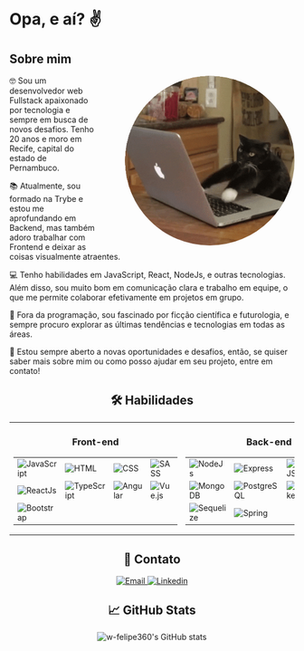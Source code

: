 <h1> Opa, e aí? ✌️</h1>

<h2>Sobre mim</h2>
<img src="https://raw.githubusercontent.com/w-felipe360/w-felipe360/main/imageedit_1_7520972899.gif" alt="programando" width="300" align="right" style="margin-left: 50px; border-radius: 150px;">
<p>🤓 Sou um desenvolvedor web Fullstack apaixonado por tecnologia e sempre em busca de novos desafios. Tenho 20 anos e moro em Recife, capital do estado de Pernambuco.</p>
<p>📚 Atualmente, sou formado na Trybe e estou me aprofundando em Backend, mas também adoro trabalhar com Frontend e deixar as coisas visualmente atraentes.</p>
<p>💻 Tenho habilidades em JavaScript, React, NodeJs, e outras tecnologias. Além disso, sou muito bom em comunicação clara e trabalho em equipe, o que me permite colaborar efetivamente em projetos em grupo.</p>
<p>🚀 Fora da programação, sou fascinado por ficção científica e futurologia, e sempre procuro explorar as últimas tendências e tecnologias em todas as áreas.</p>
<p>🤝 Estou sempre aberto a novas oportunidades e desafios, então, se quiser saber mais sobre mim ou como posso ajudar em seu projeto, entre em contato!</p>


<h2 align="center">🛠️ Habilidades</h2>

<table align="center">
  <tr>
    <td valign="top">
      <h3 align="center">Front-end</h3>
      <table>
        <tr>
          <td><img src="https://img.shields.io/badge/JavaScript-F7DF1E?style=for-the-badge&amp;logo=javascript&amp;logoColor=black" alt="JavaScript"></td>
          <td><img src="https://img.shields.io/badge/HTML-E34F26?style=for-the-badge&amp;logo=html5&amp;logoColor=white" alt="HTML"></td>
          <td><img src="https://img.shields.io/badge/CSS-1572B6?style=for-the-badge&amp;logo=css3&amp;logoColor=white" alt="CSS"></td>
          <td><img src="https://img.shields.io/badge/SASS-CC6699?style=for-the-badge&amp;logo=sass&amp;logoColor=white" alt="SASS"></td>
        </tr>
        <tr>
          <td><img src="https://img.shields.io/badge/ReactJs-61DAFB?style=for-the-badge&amp;logo=react&amp;logoColor=black" alt="ReactJs"></td>
          <td><img src="https://img.shields.io/badge/TypeScript-3178C6?style=for-the-badge&amp;logo=typescript&amp;logoColor=white" alt="TypeScript"></td>
          <td><img src="https://img.shields.io/badge/Angular-DD0031?style=for-the-badge&amp;logo=angular&amp;logoColor=white" alt="Angular"></td>
          <td><img src="https://img.shields.io/badge/Vue.js-4FC08D?style=for-the-badge&amp;logo=vue.js&amp;logoColor=white" alt="Vue.js"></td>
        </tr>
        <tr>
          <td><img src="https://img.shields.io/badge/Bootstrap-7952B3?style=for-the-badge&amp;logo=bootstrap&amp;logoColor=white" alt="Bootstrap"></td>
        </tr>
      </table>
    </td>
    <td valign="top">
      <h3 align="center">Back-end</h3>
      <table>
        <tr>
          <td><img src="https://img.shields.io/badge/Node.js-339933?style=for-the-badge&amp;logo=node.js&amp;logoColor=white" alt="NodeJs"></td>
          <td><img src="https://img.shields.io/badge/Express-000000?style=for-the-badge&amp;logo=express&amp;logoColor=white" alt="Express"></td>
          <td><img src="https://img.shields.io/badge/NestJS-E0234E?style=for-the-badge&amp;logo=nestjs&amp;logoColor=white" alt="NestJS"></td>
          <td><img src="https://img.shields.io/badge/MySQL-4479A1?style=for-the-badge&amp;logo=mysql&amp;logoColor=white" alt="MySQL"></td>
        </tr>
        <tr>
          <td><img src="https://img.shields.io/badge/MongoDB-47A248?style=for-the-badge&amp;logo=mongodb&amp;logoColor=white" alt="MongoDB"></td>
          <td><img src="https://img.shields.io/badge/PostgreSQL-4169E1?style=for-the-badge&amp;logo=postgresql&amp;logoColor=white" alt="PostgreSQL"></td>
          <td><img src="https://img.shields.io/badge/Docker-2496ED?style=for-the-badge&amp;logo=docker&amp;logoColor=white" alt="Docker"></td>
          <td><img src="https://img.shields.io/badge/Java-007396?style=for-the-badge&amp;logo=java&amp;logoColor=white" alt="Java"></td>
        </tr>
        <tr>
          <td><img src="https://img.shields.io/badge/Sequelize-52B0E7?style=for-the-badge&amp;logo=sequelize&amp;logoColor=white" alt="Sequelize"></td>
          <td><img src="https://img.shields.io/badge/Spring-6DB33F?style=for-the-badge&amp;logo=spring&amp;logoColor=white" alt="Spring"></td>
        </tr>
      </table>
    </td>
  </tr>
</table>

<div align="center">
  <h2>📧 Contato</h2>
  <p>
    <a href="mailto:w.felipebraz@gmail.com">
      <img src="https://img.shields.io/badge/Email-D14836?style=for-the-badge&amp;logo=gmail&amp;logoColor=white" alt="Email">
    </a>
    <a href="https://www.linkedin.com/in/will-felipe/" target="_blank">
      <img src="https://img.shields.io/badge/Linkedin-0077B5?style=for-the-badge&amp;logo=linkedin&amp;logoColor=white" alt="Linkedin">
    </a>
  </p>
</div>


<div align="center">

## 📈 GitHub Stats
![w-felipe360's GitHub stats](https://github-readme-stats.vercel.app/api?username=w-felipe360&show_icons=true&theme=radical)
</div>



